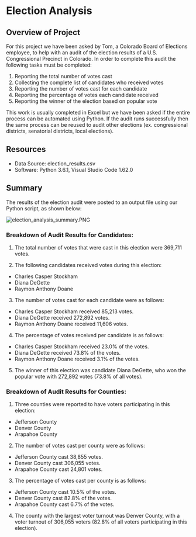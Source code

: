 # Election Analysis

## Overview of Project

For this project we have been asked by Tom, a Colorado Board of Elections employee, to help with an audit of the election results of a U.S. Congressional Precinct in Colorado.  In order to complete this audit the following tasks must be completed:

1) Reporting the total number of votes cast
2) Collecting the complete list of candidates who received votes
3) Reporting the number of votes cast for each candidate
4) Reporting the percentage of votes each candidate received 
5) Reporting the winner of the election based on popular vote

This work is usually completed in Excel but we have been asked if the entire process can be automated using Python.  If the audit runs successfully then the same process can be reused to audit other elections (ex. congressional districts, senatorial districts, local elections).

## Resources 

 - Data Source: election_results.csv
 - Software: Python 3.6.1, Visual Studio Code 1.62.0

## Summary

The results of the election audit were posted to an output file using our Python script, as shown below:

![election_analysis_summary.PNG](https://github.com/mathur-nikita/Election_Analysis/blob/main/Resources/election_analysis_summary.PNG)

### Breakdown of Audit Results for Candidates:

1) The total number of votes that were cast in this election were 369,711 votes. 

2) The following candidates received votes during this election:
- Charles Casper Stockham
- Diana DeGette
- Raymon Anthony Doane
3) The number of votes cast for each candidate were as follows:
- Charles Casper Stockham received 85,213 votes.
- Diana DeGette received 272,892 votes.
- Raymon Anthony Doane received 11,606 votes.
4) The percentage of votes received per candidate is as follows:
- Charles Casper Stockham received 23.0% of the votes.
- Diana DeGette received 73.8% of the votes.
- Raymon Anthony Doane received 3.1% of the votes. 
5) The winner of this election was candidate Diana DeGette, who won the popular vote with 272,892 votes (73.8% of all votes).

### Breakdown of Audit Results for Counties:

1) Three counties were reported to have voters participating in this election:
- Jefferson County
- Denver County
- Arapahoe County
2) The number of votes cast per county were as follows:
- Jefferson County cast 38,855 votes.
- Denver County cast 306,055 votes.
- Arapahoe County cast 24,801 votes.
3) The percentage of votes cast per county is as follows:
- Jefferson County cast 10.5% of the votes.
- Denver County cast 82.8% of the votes.
- Arapahoe County cast 6.7% of the votes.
4) The county with the largest voter turnout was Denver County, with a voter turnout of 306,055 voters (82.8% of all voters participating in this election).
